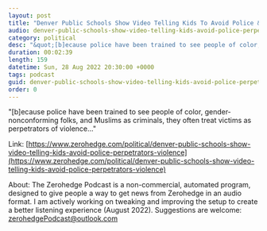 ```yaml
---
layout: post
title: "Denver Public Schools Show Video Telling Kids To Avoid Police &quot;As Perpetrators Of Violence&quot;"
audio: denver-public-schools-show-video-telling-kids-avoid-police-perpetrators-violence-0
category: political
desc: "&quot;[b]ecause police have been trained to see people of color, gender-nonconforming folks, and Muslims as criminals, they often treat victims as perpetrators of violence...&quot;"
duration: 00:02:39
length: 159
datetime: Sun, 28 Aug 2022 20:30:00 +0000
tags: podcast
guid: denver-public-schools-show-video-telling-kids-avoid-police-perpetrators-violence-0
order: 0
---
```

&quot;[b]ecause police have been trained to see people of color, gender-nonconforming folks, and Muslims as criminals, they often treat victims as perpetrators of violence...&quot;

Link: [https://www.zerohedge.com/political/denver-public-schools-show-video-telling-kids-avoid-police-perpetrators-violence](https://www.zerohedge.com/political/denver-public-schools-show-video-telling-kids-avoid-police-perpetrators-violence)

About: The Zerohedge Podcast is a non-commercial, automated program, designed to give people a way to get news from Zerohedge in an audio format.  I am actively working on tweaking and improving the setup to create a better listening experience (August 2022).  Suggestions are welcome: [zerohedgePodcast@outlook.com](mailto:zerohedgePodcast@outlook.com)